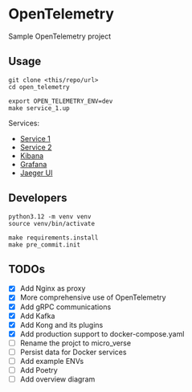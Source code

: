 # OpenTelemetry

Sample OpenTelemetry project

## Usage

```shell
git clone <this/repo/url>
cd open_telemetry

export OPEN_TELEMETRY_ENV=dev
make service_1.up
```

Services:

- [Service 1](http://127.0.0.1:8000/api/)
- [Service 2](http://127.0.0.1:8000/service-2/api/)
- [Kibana](http://127.0.0.1:8000/kibana/)
- [Grafana](http://127.0.0.1:8000/grafana/)
- [Jaeger UI](http://127.0.0.1:8000/jaeger/ui/)

## Developers

```shell
python3.12 -m venv venv
source venv/bin/activate

make requirements.install
make pre_commit.init
```

## TODOs

- [x] Add Nginx as proxy
- [x] More comprehensive use of OpenTelemetry
- [x] Add gRPC communications
- [x] Add Kafka
- [x] Add Kong and its plugins
- [x] Add production support to docker-compose.yaml
- [ ] Rename the projct to micro_verse
- [ ] Persist data for Docker services
- [ ] Add example ENVs
- [ ] Add Poetry
- [ ] Add overview diagram
